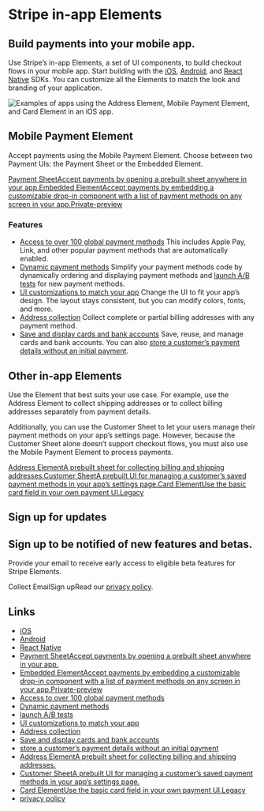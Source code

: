 # Stripe in-app Elements

## Build payments into your mobile app.

Use Stripe’s in-app Elements, a set of UI components, to build checkout flows in
your mobile app. Start building with the
[iOS](https://github.com/stripe/stripe-ios),
[Android](https://github.com/stripe/stripe-android), and [React
Native](https://github.com/stripe/stripe-react-native) SDKs. You can customize
all the Elements to match the look and branding of your application.

![Examples of apps using the Address Element, Mobile Payment Element, and Card
Element in an iOS
app.](https://b.stripecdn.com/docs-statics-srv/assets/ios-landing.35eb3fe43605b2b982353f4bdac95840.png)

## Mobile Payment Element

Accept payments using the Mobile Payment Element. Choose between two Payment
UIs: the Payment Sheet or the Embedded Element.

[Payment SheetAccept payments by opening a prebuilt sheet anywhere in your
app.](https://docs.stripe.com/payments/mobile/accept-payment)[Embedded
ElementAccept payments by embedding a customizable drop-in component with a list
of payment methods on any screen in your
app.Private-preview](https://docs.stripe.com/payments/mobile/embedded)
### Features

- [Access to over 100 global payment
methods](https://docs.stripe.com/payments/payment-methods/overview) This
includes Apple Pay, Link, and other popular payment methods that are
automatically enabled.
- [Dynamic payment
methods](https://docs.stripe.com/payments/payment-methods/dynamic-payment-methods)
Simplify your payment methods code by dynamically ordering and displaying
payment methods and [launch A/B
tests](https://docs.stripe.com/payments/a-b-testing) for new payment methods.
- [UI customizations to match your
app](https://docs.stripe.com/elements/appearance-api/mobile) Change the UI to
fit your app’s design. The layout stays consistent, but you can modify colors,
fonts, and more.
- [Address
collection](https://docs.stripe.com/payments/mobile/save-during-payment#collect-payment-details)
Collect complete or partial billing addresses with any payment method.
- [Save and display cards and bank
accounts](https://docs.stripe.com/payments/mobile/accept-payment#enable-saved-cards)
Save, reuse, and manage cards and bank accounts. You can also [store a
customer’s payment details without an initial
payment](https://docs.stripe.com/payments/mobile/set-up-future-payments).

## Other in-app Elements

Use the Element that best suits your use case. For example, use the Address
Element to collect shipping addresses or to collect billing addresses separately
from payment details.

Additionally, you can use the Customer Sheet to let your users manage their
payment methods on your app’s settings page. However, because the Customer Sheet
alone doesn’t support checkout flows, you must also use the Mobile Payment
Element to process payments.

[Address ElementA prebuilt sheet for collecting billing and shipping
addresses.](https://docs.stripe.com/elements/mobile/address-element)[Customer
SheetA prebuilt UI for managing a customer’s saved payment methods in your app’s
settings page.](https://docs.stripe.com/elements/customer-sheet)[Card ElementUse
the basic card field in your own payment
UI.Legacy](https://docs.stripe.com/payments/card-element)
## Sign up for updates

## Sign up to be notified of new features and betas.

Provide your email to receive early access to eligible beta features for Stripe
Elements.

Collect EmailSign upRead our [privacy policy](https://stripe.com/privacy).

## Links

- [iOS](https://github.com/stripe/stripe-ios)
- [Android](https://github.com/stripe/stripe-android)
- [React Native](https://github.com/stripe/stripe-react-native)
- [Payment SheetAccept payments by opening a prebuilt sheet anywhere in your
app.](https://docs.stripe.com/payments/mobile/accept-payment)
- [Embedded ElementAccept payments by embedding a customizable drop-in component
with a list of payment methods on any screen in your
app.Private-preview](https://docs.stripe.com/payments/mobile/embedded)
- [Access to over 100 global payment
methods](https://docs.stripe.com/payments/payment-methods/overview)
- [Dynamic payment
methods](https://docs.stripe.com/payments/payment-methods/dynamic-payment-methods)
- [launch A/B tests](https://docs.stripe.com/payments/a-b-testing)
- [UI customizations to match your
app](https://docs.stripe.com/elements/appearance-api/mobile)
- [Address
collection](https://docs.stripe.com/payments/mobile/save-during-payment#collect-payment-details)
- [Save and display cards and bank
accounts](https://docs.stripe.com/payments/mobile/accept-payment#enable-saved-cards)
- [store a customer’s payment details without an initial
payment](https://docs.stripe.com/payments/mobile/set-up-future-payments)
- [Address ElementA prebuilt sheet for collecting billing and shipping
addresses.](https://docs.stripe.com/elements/mobile/address-element)
- [Customer SheetA prebuilt UI for managing a customer’s saved payment methods
in your app’s settings page.](https://docs.stripe.com/elements/customer-sheet)
- [Card ElementUse the basic card field in your own payment
UI.Legacy](https://docs.stripe.com/payments/card-element)
- [privacy policy](https://stripe.com/privacy)